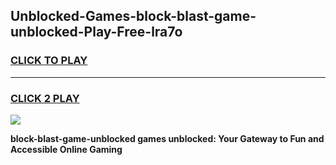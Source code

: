 
## Unblocked-Games-block-blast-game-unblocked-Play-Free-lra7o
<h3>
<a href="https://premium76.site?title=block-blast-game-unblocked&ref=19M">CLICK TO PLAY</a></h3>
<hr>

<h3>
<a href="https://premium76.site?title=block-blast-game-unblocked&ref=19M">CLICK 2 PLAY</a>
  
</h3>

<a href="https://premium76.site?title=block-blast-game-unblocked&ref=19M"><img src="https://clearcache.store/games.png"></a>


**block-blast-game-unblocked games unblocked: Your Gateway to Fun and Accessible Online Gaming**

